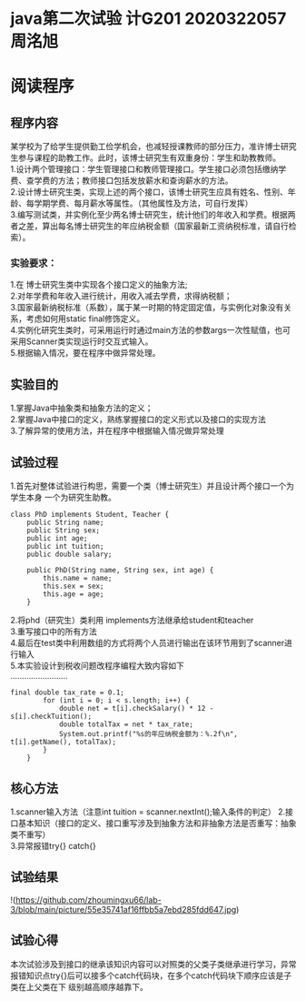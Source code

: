 # java第二次试验  计G201 2020322057 周洺旭
# 阅读程序  
## 程序内容
某学校为了给学生提供勤工俭学机会，也减轻授课教师的部分压力，准许博士研究生参与课程的助教工作。此时，该博士研究生有双重身份：学生和助教教师。  
1.设计两个管理接口：学生管理接口和教师管理接口。学生接口必须包括缴纳学费、查学费的方法；教师接口包括发放薪水和查询薪水的方法。  
2.设计博士研究生类，实现上述的两个接口，该博士研究生应具有姓名、性别、年龄、每学期学费、每月薪水等属性。（其他属性及方法，可自行发挥）    
3.编写测试类，并实例化至少两名博士研究生，统计他们的年收入和学费。根据两者之差，算出每名博士研究生的年应纳税金额（国家最新工资纳税标准，请自行检索）。    
### 实验要求：  
1.在 博士研究生类中实现各个接口定义的抽象方法;  
2.对年学费和年收入进行统计，用收入减去学费，求得纳税额；  
3.国家最新纳税标准（系数），属于某一时期的特定固定值，与实例化对象没有关系，考虑如何用static  final修饰定义。  
4.实例化研究生类时，可采用运行时通过main方法的参数args一次性赋值，也可采用Scanner类实现运行时交互式输入。  
5.根据输入情况，要在程序中做异常处理。  
## 实验目的  
1.掌握Java中抽象类和抽象方法的定义；   
2.掌握Java中接口的定义，熟练掌握接口的定义形式以及接口的实现方法  
3.了解异常的使用方法，并在程序中根据输入情况做异常处理  

## 试验过程
1.首先对整体试验进行构思，需要一个类（博士研究生）并且设计两个接口一个为学生本身 一个为研究生助教。  
``` 
class PhD implements Student, Teacher {
    public String name;
    public String sex;
    public int age;
    public int tuition;
    public double salary;

    public PhD(String name, String sex, int age) {
        this.name = name;
        this.sex = sex;
        this.age = age;
    }  
```

2.将phd（研究生）类利用 implements方法继承给student和teacher  
3.重写接口中的所有方法    
4.最后在test类中利用数组的方式将两个人员进行输出在该环节用到了scanner进行输入  
5.本实验设计到税收问题改程序编程大致内容如下  
.........................
```
final double tax_rate = 0.1;
        for (int i = 0; i < s.length; i++) {
            double net = t[i].checkSalary() * 12 - s[i].checkTuition();
            double totalTax = net * tax_rate;
            System.out.printf("%s的年应纳税金额为：%.2f\n", t[i].getName(), totalTax);
        }
    }  
``` 
## 核心方法  
1.scanner输入方法（注意int tuition = scanner.nextInt();输入条件的判定）
2.接口基本知识（接口的定义、接口重写涉及到抽象方法和非抽象方法是否重写：抽象类不重写）  
3.异常报错try{} catch{}
## 试验结果
!(https://github.com/zhoumingxu66/lab-3/blob/main/picture/55e35741af16ffbb5a7ebd285fdd647.jpg)  
## 试验心得  
本次试验涉及到接口的继承该知识内容可以对照类的父类子类继承进行学习，异常报错知识点try{}后可以接多个catch代码块，在多个catch代码块下顺序应该是子类在上父类在下 级别越高顺序越靠下。

